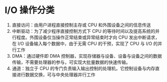 # I/O 操作分类
1. 直接访问：由用户进程直接控制主存或 CPU 和外围设备之间的信息传送
2. 中断驱动：为了减少程序直接控制方式下 CPU 的等待时间以及提高系统的并行程度。外围设备仅当操作正常结束或异常结束时才向 CPU 发出中断请求，在 I/O 设备输入每个数据中，由于无需 CPU 的干预，实现了 CPU 与 I/O 的并行工作
3. DMA：通过硬件即 DMA 控制器，实现存储器与设备、设备与设备之间的数据传输，不需要处理器的参与，可实现大批量数据的快速传输。
4. 通道：独立于 CPU 的专门负责输入输出控制的处理机，它控制设备与内存直接进行数据交换，可与中央处理器并行工作